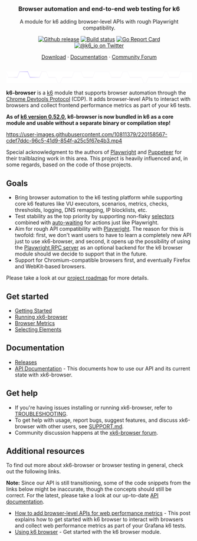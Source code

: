 <h3 align="center">Browser automation and end-to-end web testing for k6</h3>
<p align="center">A module for k6 adding browser-level APIs with rough Playwright compatibility.</p>

<p align="center">
  <a href="https://github.com/grafana/xk6-browser/releases"><img src="https://img.shields.io/github/release/grafana/xk6-browser.svg" alt="Github release"></a>
  <a href="https://github.com/grafana/xk6-browser/actions/workflows/test.yml"><img src="https://github.com/grafana/xk6-browser/actions/workflows/test.yml/badge.svg" alt="Build status"></a>
  <a href="https://goreportcard.com/report/github.com/grafana/xk6-browser"><img src="https://goreportcard.com/badge/github.com/grafana/xk6-browser" alt="Go Report Card"></a>
  <br>
  <a href="https://twitter.com/k6_io"><img src="https://img.shields.io/badge/twitter-@k6_io-55acee.svg" alt="@k6_io on Twitter"></a>
</p>
<p align="center">
    <a href="https://github.com/grafana/k6/releases/latest">Download</a> ·
    <a href="https://grafana.com/docs/k6/latest/javascript-api/k6-browser">Documentation</a> ·
    <a href="https://community.grafana.com/c/grafana-k6/k6-browser/79">Community Forum</a>
</p>

<br/>
<img src="assets/github-hr.svg" height="32" alt="---" />
<br/>

**k6-browser** is a [k6](https://grafana.com/docs/k6/latest/) module that supports browser automation through the [Chrome Devtools Protocol](https://chromedevtools.github.io/devtools-protocol/) (CDP). It adds browser-level APIs to interact with browsers and collect frontend performance metrics as part of your k6 tests.

**As of [k6 version 0.52.0](https://github.com/grafana/k6/releases/tag/v0.52.0), k6-browser is now bundled in k6 as a core module and usable without a separate binary or compilation step!**


https://user-images.githubusercontent.com/10811379/220158567-cdef7ddc-96c5-41d9-854f-a25c5f67e4b3.mp4


Special acknowledgment to the authors of [Playwright](https://playwright.dev/) and [Puppeteer](https://github.com/puppeteer/puppeteer) for their trailblazing work in this area. This project is heavily influenced and, in some regards, based on the code of those projects.

## Goals

- Bring browser automation to the k6 testing platform while supporting core k6 features like VU executors, scenarios, metrics, checks, thresholds, logging, DNS remapping, IP blocklists, etc.
- Test stability as the top priority by supporting non-flaky [selectors](https://playwright.dev/docs/api/class-selectors) combined with [auto-waiting](https://playwright.dev/docs/actionability/) for actions just like Playwright.
- Aim for rough API compatibility with [Playwright](https://github.com/microsoft/playwright). The reason for this is twofold: first, we don't want users to have to learn a completely new API just to use xk6-browser, and second, it opens up the possibility of using the [Playwright RPC server](https://github.com/mxschmitt/playwright-go) as an optional backend for the k6 browser module should we decide to support that in the future.
- Support for Chromium-compatible browsers first, and eventually Firefox and WebKit-based browsers.

Please take a look at our [project roadmap](ROADMAP.md) for more details.

## Get started

- [Getting Started](https://grafana.com/docs/k6/latest/using-k6-browser/)
- [Running xk6-browser](https://grafana.com/docs/k6/latest/using-k6-browser/running-browser-tests/)
- [Browser Metrics](https://grafana.com/docs/k6/latest/using-k6-browser/metrics/)
- [Selecting Elements](https://grafana.com/docs/k6/latest/using-k6-browser/recommended-practices/selecting-elements/)

## Documentation

- [Releases](https://github.com/grafana/xk6-browser/releases)
- [API Documentation](https://grafana.com/docs/k6/latest/javascript-api/k6-browser) - This documents how to use our API and its current state with xk6-browser.

## Get help

- If you're having issues installing or running xk6-browser, refer to [TROUBLESHOOTING](/TROUBLESHOOTING.md).
- To get help with usage, report bugs, suggest features, and discuss xk6-browser with other users, see [SUPPORT.md](SUPPORT.md).
- Community discussion happens at the [xk6-browser forum](https://community.grafana.com/c/grafana-k6/k6-browser/79).

## Additional resources

To find out more about xk6-browser or browser testing in general, check out the following links.

**Note:** Since our API is still transitioning, some of the code snippets from the links below might be inaccurate, though the concepts should still be correct. For the latest, please take a look at our up-to-date [API documentation](https://grafana.com/docs/k6/latest/javascript-api/k6-browser).

- [How to add browser-level APIs for web performance metrics](https://grafana.com/blog/2023/01/08/how-to-add-browser-level-apis-for-web-performance-metrics/) - This post explains how to get started with k6 browser to interact with browsers and collect web performance metrics as part of your Grafana k6 tests.
- [Using k6 browser](https://grafana.com/docs/k6/latest/using-k6-browser/) - Get started with the k6 browser module.
